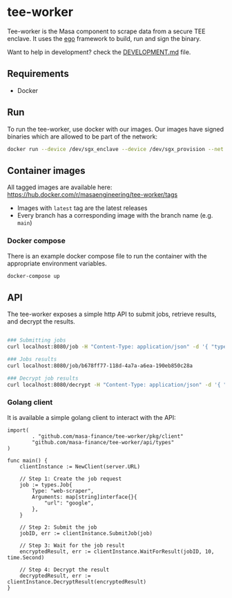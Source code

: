 # tee-worker

Tee-worker is the Masa component to scrape data from a secure TEE enclave. It uses the [ego](https://github.com/edgelesssys/ego) framework to build, run and sign the binary.

Want to help in development? check the [DEVELOPMENT.md](DEVELOPMENT.md) file.

## Requirements

- Docker

## Run

To run the tee-worker, use docker with our images. Our images have signed binaries which are allowed to be part of the network:

```bash
docker run --device /dev/sgx_enclave --device /dev/sgx_provision --net host --rm -v $(PWD)/.masa:/home/masa -ti masaengineering/tee-worker:main
```

## Container images

All tagged images are available here: https://hub.docker.com/r/masaengineering/tee-worker/tags

- Images with `latest` tag are the latest releases
- Every branch has a corresponding image with the branch name (e.g. `main`)

### Docker compose

There is an example docker compose file to run the container with the appropriate environment variables.

```bash
docker-compose up
```

## API

The tee-worker exposes a simple http API to submit jobs, retrieve results, and decrypt the results.

```bash

### Submitting jobs
curl localhost:8080/job -H "Content-Type: application/json" -d '{ "type": "webscraper", "arguments": { "url": "google" } }'

### Jobs results
curl localhost:8080/job/b678ff77-118d-4a7a-a6ea-190eb850c28a

### Decrypt job results
curl localhost:8080/decrypt -H "Content-Type: application/json" -d '{ "encrypted_result": "'$result'" }'

```

### Golang client

It is available a simple golang client to interact with the API:

```golang
import(
    	. "github.com/masa-finance/tee-worker/pkg/client"
        "github.com/masa-finance/tee-worker/api/types"
)

func main() {
    clientInstance := NewClient(server.URL)

    // Step 1: Create the job request
    job := types.Job{
        Type: "web-scraper",
        Arguments: map[string]interface{}{
            "url": "google",
        },
    }

	// Step 2: Submit the job
	jobID, err := clientInstance.SubmitJob(job)

	// Step 3: Wait for the job result
	encryptedResult, err := clientInstance.WaitForResult(jobID, 10, time.Second)

	// Step 4: Decrypt the result
	decryptedResult, err := clientInstance.DecryptResult(encryptedResult)
}
```
